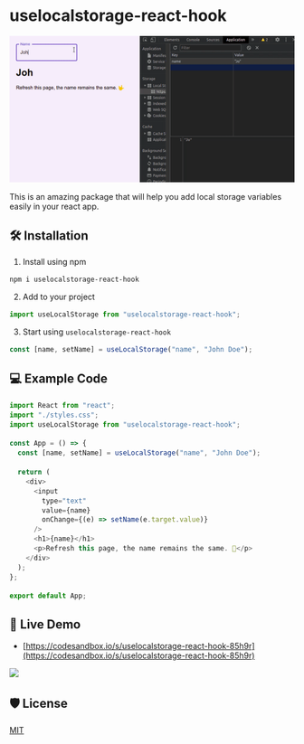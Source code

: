 # uselocalstorage-react-hook

![](/assets/working.gif)

This is an amazing package that will help you add local storage variables easily in your react app.

## 🛠️ Installation

1. Install using npm

```bash
npm i uselocalstorage-react-hook
```

2. Add to your project

```js
import useLocalStorage from "uselocalstorage-react-hook";
```

3. Start using `uselocalstorage-react-hook`

```js
const [name, setName] = useLocalStorage("name", "John Doe");
```

## 💻 Example Code

```js
import React from "react";
import "./styles.css";
import useLocalStorage from "uselocalstorage-react-hook";

const App = () => {
  const [name, setName] = useLocalStorage("name", "John Doe");

  return (
    <div>
      <input
        type="text"
        value={name}
        onChange={(e) => setName(e.target.value)}
      />
      <h1>{name}</h1>
      <p>Refresh this page, the name remains the same. 🤟</p>
    </div>
  );
};

export default App;
```

## 🦄 Live Demo

- [https://codesandbox.io/s/uselocalstorage-react-hook-85h9r](https://codesandbox.io/s/uselocalstorage-react-hook-85h9r)

[![](https://codesandbox.io/static/img/play-codesandbox.svg)](https://codesandbox.io/s/uselocalstorage-react-hook-85h9r)

## 🛡️ License

[MIT](LICENSE)
